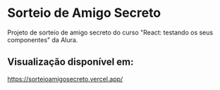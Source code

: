 # Sorteio de Amigo Secreto

Projeto de sorteio de amigo secreto do curso "React: testando os seus componentes" da Alura.

## Visualização disponível em:

https://sorteioamigosecreto.vercel.app/
